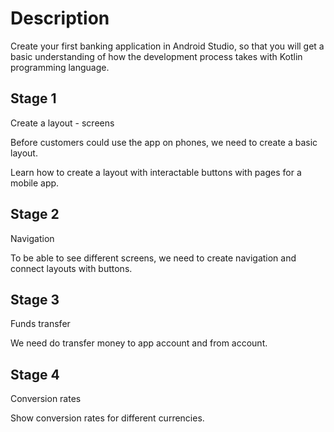 # Description
Create your first banking application in Android Studio, so that you will get a basic understanding of how the development process takes with Kotlin programming language.


## Stage 1
Create a layout - screens

Before customers could use the app on phones, we need to create a basic layout.

Learn how to create a layout with interactable buttons with pages for a mobile app.

## Stage 2
Navigation

To be able to see different screens, we need to create navigation and connect layouts with buttons.

## Stage 3
Funds transfer

We need do transfer money to app account and from account.

## Stage 4
Conversion rates

Show conversion rates for different currencies.
